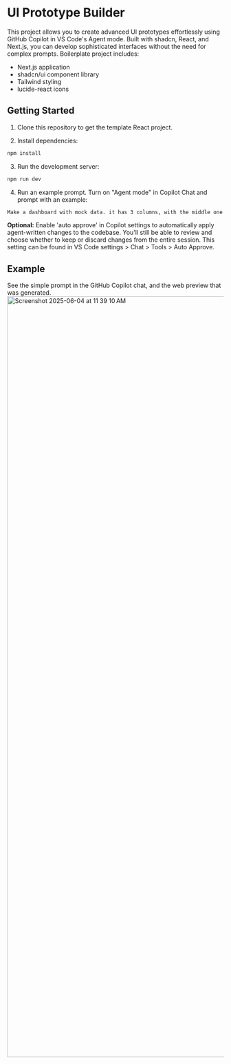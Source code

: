 # UI Prototype Builder

This project allows you to create advanced UI prototypes effortlessly using GitHub Copilot in VS Code's Agent mode. Built with shadcn, React, and Next.js, you can develop sophisticated interfaces without the need for complex prompts. Boilerplate project includes:

- Next.js application
- shadcn/ui component library
- Tailwind styling
- lucide-react icons

## Getting Started

1. Clone this repository to get the template React project.

2. Install dependencies:

```bash
npm install
```

3. Run the development server:

```bash
npm run dev
```

4. Run an example prompt. Turn on "Agent mode" in Copilot Chat and prompt with an example:

```bash
Make a dashboard with mock data. it has 3 columns, with the middle one as the main one, left is nav, and right is for supplementary / smaller information. it should have various modules, and small charts showcasing some simulated scenario. it should be clear and have interactive elements.
```

**Optional:** Enable 'auto approve' in Copilot settings to automatically apply agent-written changes to the codebase. You'll still be able to review and choose whether to keep or discard changes from the entire session. This setting can be found in VS Code settings > Chat > Tools > Auto Approve.


## Example

See the simple prompt in the GitHub Copilot chat, and the web preview that was generated.
<img width="1768" alt="Screenshot 2025-06-04 at 11 39 10 AM" src="https://github.com/user-attachments/assets/d783e75a-477c-4298-87c9-e13284cf5b3e" />
